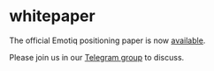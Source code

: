 # whitepaper

The official Emotiq positioning paper is now [available][1].

Please join us in our [Telegram group](https://t.me/emotiq_users) to discuss.

[1]: https://drive.google.com/file/d/1VIk9RytebqXrXoXGW46Q2JC_jyDqgSbD/view?usp=sharing
